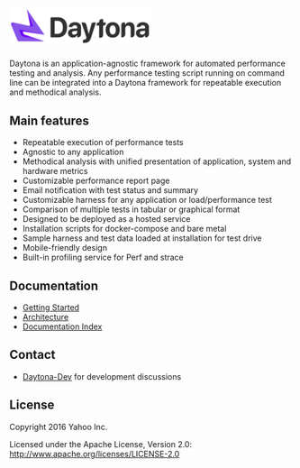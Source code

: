 # <img src="docs/img/daytona_dark_text.png" alt="Daytona" width="250px">

Daytona is an application-agnostic framework for automated performance testing and analysis. Any performance testing script running on command line can be integrated into a Daytona framework for repeatable execution and methodical analysis.

## Main features
* Repeatable execution of performance tests  
* Agnostic to any application
* Methodical analysis with unified presentation of application, system and hardware metrics
* Customizable performance report page 
* Email notification with test status and summary 
* Customizable harness for any application or load/performance test
* Comparison of multiple tests in tabular or graphical format
* Designed to be deployed as a hosted service
* Installation scripts for docker-compose and bare metal  
* Sample harness and test data loaded at installation for test drive
* Mobile-friendly design 
* Built-in profiling service for Perf and strace

## Documentation

* [Getting Started](docs/GettingStarted.md)
* [Architecture](docs/Architecture.md)
* [Documentation Index](docs/Documentation.md)

## Contact
* [Daytona-Dev](https://groups.google.com/d/forum/daytona-dev) for
  development discussions

## License

Copyright 2016 Yahoo Inc.

Licensed under the Apache License, Version 2.0: http://www.apache.org/licenses/LICENSE-2.0
